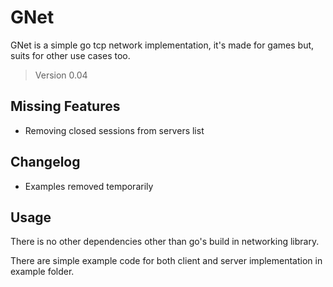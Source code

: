 # GNet

GNet is a simple go tcp network implementation, 
it's made for games but, suits for other use cases too.

> Version 0.04

## Missing Features

- Removing closed sessions from servers list

## Changelog

- Examples removed temporarily

## Usage

There is no other dependencies other than go's build in 
networking library.

There are simple example code for both client and server 
implementation in example folder.
